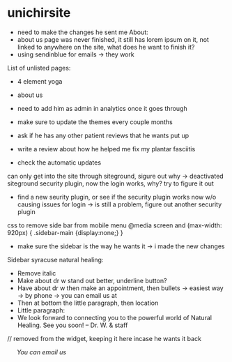 # unichirsite

- need to make the changes he sent me
About:
- about us page was never finished, it still has lorem ipsum on it, not linked to anywhere on the site, what does he want to finish it?
- using sendinblue for emails -> they work

List of unlisted pages:
- 4 element yoga
- about us
- need to add him as admin in analytics once it goes through


- make sure to update the themes every couple months
- ask if he has any other patient reviews that he wants put up
- write a review about  how he helped me fix my plantar fasciitis 

- check the automatic updates

can only get into the site through siteground, sigure out why -> deactivated siteground security plugin, now the login works, why? try to figure it out
- find a new seurity plugin, or see if the security plugin works now w/o causing issues for login -> is still a problem, figure out another security plugin

css to remove side bar from mobile menu
@media screen and (max-width: 920px)
{
	.sidebar-main {display:none;}
}



- make sure the sidebar is the way he wants it -> i made the new changes

Sidebar syracuse natural healing: 
- Remove italic
- Make about dr w stand out better, underline button?
- Have about dr w then make an appointment, then bullets -> easiest way -> by phone -> you can email us at
- Then at bottom the little paragraph, then location
- Little paragraph:
- We look forward to connecting you to the powerful world of Natural Healing. See you soon! – Dr. W. & staff




// removed from the widget, keeping it here incase he wants it back

   <label style="background: url(/wp-content/themes/medica-parent/images/icons/icon_mail_small.png) 0 2px no-repeat; padding-left: 22px; margin-right: 3px; font-style: italic;">You can email us</label>
